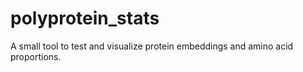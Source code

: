 # polyprotein_stats
A small tool to test and visualize protein embeddings and amino acid proportions.
